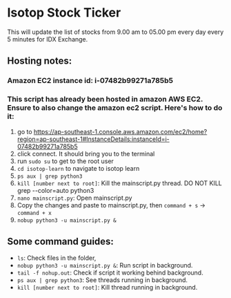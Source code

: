 # Isotop Stock Ticker
This will update the list of stocks from 9.00 am to 05.00 pm every day every 5 minutes for IDX Exchange.

## Hosting notes:
### Amazon EC2 instance id: i-07482b99271a785b5
### This script has already been hosted in amazon AWS EC2. Ensure to also change the amazon ec2 script. Here's how to do it:
1. go to https://ap-southeast-1.console.aws.amazon.com/ec2/home?region=ap-southeast-1#InstanceDetails:instanceId=i-07482b99271a785b5
2. click connect. It should bring you to the terminal
3. run ```sudo su``` to get to the root user
4. ```cd isotop-learn``` to navigate to isotop learn
5. ```ps aux | grep python3```
6. ```kill [number next to root]```: Kill the mainscript.py thread. DO NOT KILL grep --color=auto python3
7. ```nano mainscript.py```: Open mainscript.py
8. Copy the changes and paste to mainscript.py, then ```command + s``` -> ```command + x```
9. ```nobup python3 -u mainscript.py &```

## Some command guides:
- ```ls```: Check files in the folder,
- ```nobup python3 -u mainscript.py &```: Run script in background.
- ```tail -f nohup.out```: Check if script it working behind background.
- ```ps aux | grep python3```: See threads running in background.
- ```kill [number next to root]```: Kill thread running in background.

